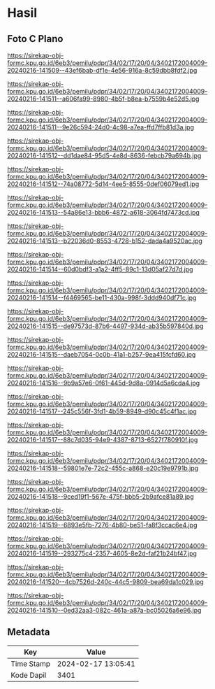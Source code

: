 # Hasil

## Foto C Plano

https://sirekap-obj-formc.kpu.go.id/6eb3/pemilu/pdpr/34/02/17/20/04/3402172004009-20240216-141509--43ef6bab-df1e-4e56-916a-8c59dbb8fdf2.jpg

https://sirekap-obj-formc.kpu.go.id/6eb3/pemilu/pdpr/34/02/17/20/04/3402172004009-20240216-141511--a606fa99-8980-4b5f-b8ea-b7559b4e52d5.jpg

https://sirekap-obj-formc.kpu.go.id/6eb3/pemilu/pdpr/34/02/17/20/04/3402172004009-20240216-141511--9e26c594-24d0-4c98-a7ea-ffd7ffb81d3a.jpg

https://sirekap-obj-formc.kpu.go.id/6eb3/pemilu/pdpr/34/02/17/20/04/3402172004009-20240216-141512--dd1dae84-95d5-4e8d-8636-febcb79a694b.jpg

https://sirekap-obj-formc.kpu.go.id/6eb3/pemilu/pdpr/34/02/17/20/04/3402172004009-20240216-141512--74a08772-5d14-4ee5-8555-0def06079ed1.jpg

https://sirekap-obj-formc.kpu.go.id/6eb3/pemilu/pdpr/34/02/17/20/04/3402172004009-20240216-141513--54a86e13-bbb6-4872-a618-3064fd7473cd.jpg

https://sirekap-obj-formc.kpu.go.id/6eb3/pemilu/pdpr/34/02/17/20/04/3402172004009-20240216-141513--b22036d0-8553-4728-b152-dada4a9520ac.jpg

https://sirekap-obj-formc.kpu.go.id/6eb3/pemilu/pdpr/34/02/17/20/04/3402172004009-20240216-141514--60d0bdf3-a1a2-4ff5-89c1-13d05af27d7d.jpg

https://sirekap-obj-formc.kpu.go.id/6eb3/pemilu/pdpr/34/02/17/20/04/3402172004009-20240216-141514--f4469565-be11-430a-998f-3ddd940df71c.jpg

https://sirekap-obj-formc.kpu.go.id/6eb3/pemilu/pdpr/34/02/17/20/04/3402172004009-20240216-141515--de97573d-87b6-4497-934d-ab35b597840d.jpg

https://sirekap-obj-formc.kpu.go.id/6eb3/pemilu/pdpr/34/02/17/20/04/3402172004009-20240216-141515--daeb7054-0c0b-41a1-b257-9ea415fcfd60.jpg

https://sirekap-obj-formc.kpu.go.id/6eb3/pemilu/pdpr/34/02/17/20/04/3402172004009-20240216-141516--9b9a57e6-0f61-445d-9d8a-0914d5a6cda4.jpg

https://sirekap-obj-formc.kpu.go.id/6eb3/pemilu/pdpr/34/02/17/20/04/3402172004009-20240216-141517--245c556f-3fd1-4b59-8949-d90c45c4f1ac.jpg

https://sirekap-obj-formc.kpu.go.id/6eb3/pemilu/pdpr/34/02/17/20/04/3402172004009-20240216-141517--88c7d035-94e9-4387-8713-6527f780910f.jpg

https://sirekap-obj-formc.kpu.go.id/6eb3/pemilu/pdpr/34/02/17/20/04/3402172004009-20240216-141518--59801e7e-72c2-455c-a868-e20c19e9791b.jpg

https://sirekap-obj-formc.kpu.go.id/6eb3/pemilu/pdpr/34/02/17/20/04/3402172004009-20240216-141518--9ced19f1-567e-475f-bbb5-2b9afce81a89.jpg

https://sirekap-obj-formc.kpu.go.id/6eb3/pemilu/pdpr/34/02/17/20/04/3402172004009-20240216-141519--6893e5fb-7276-4b80-be51-fa8f3ccac6e4.jpg

https://sirekap-obj-formc.kpu.go.id/6eb3/pemilu/pdpr/34/02/17/20/04/3402172004009-20240216-141519--293275c4-2357-4605-8e2d-faf21b24bf47.jpg

https://sirekap-obj-formc.kpu.go.id/6eb3/pemilu/pdpr/34/02/17/20/04/3402172004009-20240216-141520--4cb7526d-240c-44c5-9809-bea69da1c029.jpg

https://sirekap-obj-formc.kpu.go.id/6eb3/pemilu/pdpr/34/02/17/20/04/3402172004009-20240216-141510--0ed32aa3-082c-461a-a87a-bc05026a6e96.jpg


## Metadata

| Key        | Value               |
| ---------- | ------------------- |
| Time Stamp | 2024-02-17 13:05:41 |
| Kode Dapil | 3401                |



